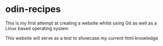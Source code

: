 # odin-recipes
This is my first attempt at creating a website whilst using Git as well as a Linux based operating system

This website will serve as a test to showcase my current html knowledge